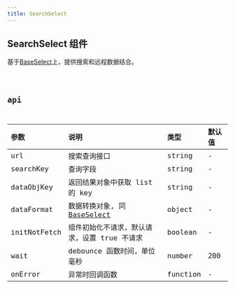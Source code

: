 ```yaml
---
title: SearchSelect
---
```


## SearchSelect 组件

基于[BaseSelect](https://chili.vercel.app/components/base-select)上，提供搜索和远程数据结合。

<code src="../../demos/SeachSelect.tsx" />

## api

| 参数         | 说明                                                                               | 类型     | 默认值 |
| :----------- | :--------------------------------------------------------------------------------- | :------- | :----- |
| url          | 搜索查询接口                                                                       | string   | -      |
| searchKey    | 查询字段                                                                           | string   | -      |
| dataObjKey   | 返回结果对象中获取 list 的 key                                                     | string   | -      |
| dataFormat   | 数据转换对象, 同 [BaseSelect](https://chili.vercel.app/components/base-select#api) | object   | -      |
| initNotFetch | 组件初始化不请求，默认请求，设置 true 不请求                                       | boolean  | -      |
| wait         | debounce 函数时间，单位毫秒                                                        | number   | 200    |
| onError      | 异常时回调函数                                                                     | function | -      |

